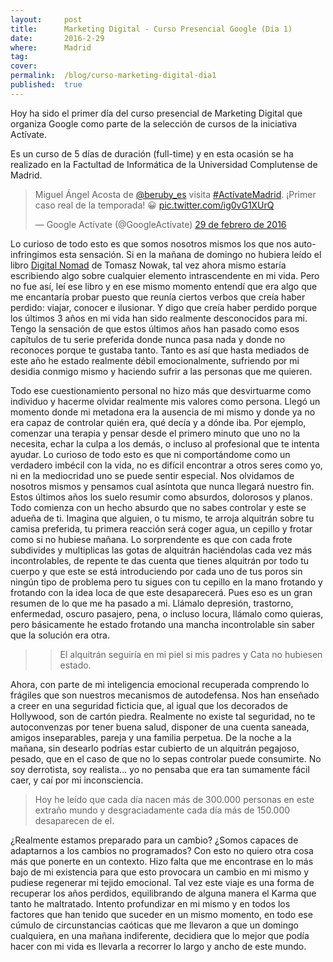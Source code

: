 ```yaml
---
layout:     post
title:      Marketing Digital - Curso Presencial Google (Día 1)
date:       2016-2-29
where:      Madrid
tag:        
cover:      
permalink:  /blog/curso-marketing-digital-dia1
published:  true
---
```


Hoy ha sido el primer día del curso presencial de Marketing Digital que organiza Google como parte de la selección de cursos de la iniciativa Actívate.

Es un curso de 5 días de duración (full-time) y en esta ocasión se ha realizado en la Factultad de Informática de la Universidad Complutense de Madrid.

<blockquote class="twitter-tweet" data-lang="es"><p lang="es" dir="ltr">Miguel Ángel Acosta de <a href="https://twitter.com/beruby_es">@beruby_es</a> visita <a href="https://twitter.com/hashtag/Act%C3%ADvateMadrid?src=hash">#ActívateMadrid</a>. ¡Primer caso real de la temporada! 😀 <a href="https://t.co/ig0vG1XUrQ">pic.twitter.com/ig0vG1XUrQ</a></p>&mdash; Google Actívate (@GoogleActivate) <a href="https://twitter.com/GoogleActivate/status/704318263833059328">29 de febrero de 2016</a></blockquote>
<script async src="//platform.twitter.com/widgets.js" charset="utf-8"></script>

Lo curioso de todo esto es que somos nosotros mismos los que nos auto-infringimos esta sensación. Si en la mañana de domingo no hubiera leído el libro [Digital Nomad](http://digitalnomad.pl/) de Tomasz Nowak, tal vez ahora mismo estaría escribiendo algo sobre cualquier elemento intrascendente en mi vida. Pero no fue así, leí ese libro y en ese mismo momento entendí que era algo que me encantaría probar puesto que reunía ciertos verbos que creía haber perdido: viajar, conocer e ilusionar. Y digo que creía haber perdido porque los últimos 3 años en mi vida han sido realmente desconocidos para mi. Tengo la sensación de que estos últimos años han pasado como esos capítulos de tu serie preferida donde nunca pasa nada y donde no reconoces porque te gustaba tanto. Tanto es así que hasta mediados de este año he estado realmente débil emocionalmente, sufriendo por mi desidia conmigo mismo y haciendo sufrir a las personas que me quieren.

Todo ese cuestionamiento personal no hizo más que desvirtuarme como individuo y hacerme olvidar realmente mis valores como persona. Llegó un momento donde mi metadona era la ausencia de mi mismo y donde ya no era capaz de controlar quién era, qué decía y a dónde iba. Por ejemplo, comenzar una terapia y pensar desde el primero minuto que uno no la necesita, echar la culpa a los demás, o incluso al profesional que te intenta ayudar. Lo curioso de todo esto es que ni comportándome como un verdadero imbécil con la vida, no es difícil encontrar a otros seres como yo, ni en la mediocridad uno se puede sentir especial. Nos olvidamos de nosotros mismos y pensamos cual asíntota que nunca llegará nuestro fin. Estos últimos años los suelo resumir como absurdos, dolorosos y planos. Todo comienza con un hecho absurdo que no sabes controlar y este se adueña de ti. Imagina que alguien, o tu mismo, te arroja alquitrán sobre tu camisa preferida, tu primera reacción será coger agua, un cepillo y frotar como si no hubiese mañana. Lo sorprendente es que con cada frote subdivides y multiplicas las gotas de alquitrán haciéndolas cada vez más incontrolables, de repente te das cuenta que tienes alquitrán por todo tu cuerpo y que este se está introduciendo por cada uno de tus poros sin ningún tipo de problema pero tu sigues con tu cepillo en la mano frotando y frotando con la idea loca de que este desaparecerá. Pues eso es un gran resumen de lo que me ha pasado a mi. Llámalo depresión, trastorno, enfermedad, oscuro pasajero, pena, o incluso locura, llámalo como quieras, pero básicamente he estado frotando una mancha incontrolable sin saber que la solución era otra.

>> El alquitrán seguiría en mi piel si mis padres y Cata no hubiesen estado.

Ahora, con parte de mi inteligencia emocional recuperada comprendo lo frágiles que son nuestros mecanismos de autodefensa. Nos han enseñado a creer en una seguridad ficticia que, al igual que los decorados de Hollywood, son de cartón piedra. Realmente no existe tal seguridad, no te autoconvenzas por tener buena salud, disponer de una cuenta saneada, amigos inseparables, pareja y una familia perpetua. De la noche a la mañana, sin desearlo podrías estar cubierto de un alquitrán pegajoso, pesado, que en el caso de que no lo sepas controlar puede consumirte. No soy derrotista, soy realista… yo no pensaba que era tan sumamente fácil caer, y caí por mi inconsciencia.

> Hoy he leído que cada día nacen más de 300.000 personas en este extraño mundo y desgraciadamente cada día más de 150.000 desaparecen de el.

¿Realmente estamos preparado para un cambio? ¿Somos capaces de adaptarnos a los cambios no programados? Con esto no quiero otra cosa más que ponerte en un contexto. Hizo falta que me encontrase en lo más bajo de mi existencia para que esto provocara un cambio en mi mismo y pudiese regenerar mi tejido emocional. Tal vez este viaje es una forma de recuperar los años perdidos, equilibrando de alguna manera el Karma que tanto he maltratado. Intento profundizar en mi mismo y en todos los factores que han tenido que suceder en un mismo momento, en todo ese cúmulo de circunstancias caóticas que me llevaron a que un domingo cualquiera, en una mañana indiferente, decidiera que lo mejor que podía hacer con mi vida es llevarla a recorrer lo largo y ancho de este mundo.
